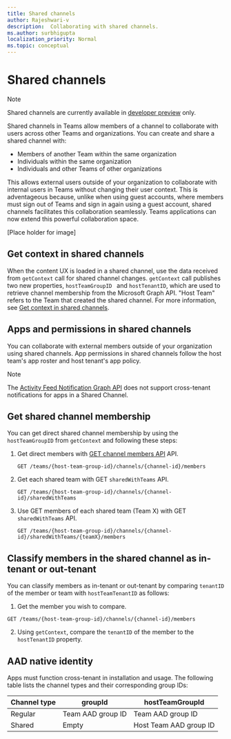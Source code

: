```yaml
---
title: Shared channels
author: Rajeshwari-v
description:  Collaborating with shared channels.
ms.author: surbhigupta
localization_priority: Normal
ms.topic: conceptual
---
```


# Shared channels

> [!NOTE]     
> Shared channels are currently available in [developer preview](~/resources/dev-preview/developer-preview-intro.md) only.

Shared channels in Teams allow members of a channel to collaborate with users across other Teams and organizations. You can create and share a shared channel with:

* Members of another Team within the same organization
* Individuals within the same organization
* Individuals and other Teams of other organizations 

This allows external users outside of your organization to collaborate with internal users in Teams without changing their user context. This is adventageous because, unlike when using guest accounts, where members must sign out of Teams and sign in again using a guest account, shared channels facilitates this collaboration seamlessly. Teams applications can now extend this powerful collaboration space. 

[Place holder for image]

## Get context in shared channels

When the content UX is loaded in a shared channel, use the data received from `getContext` call for  shared channel changes. `getContext` call publishes two new properties, `hostTeamGroupID ` and `hostTenantID`, which are used to retrieve channel membership from the Microsoft Graph API. "Host Team" refers to the Team that created the shared channel. For more information, see [Get context in shared channels](~/tabs/how-to/access-teams-context.md#get-context-in-shared-channels).  

## Apps and permissions in shared channels

You can collaborate with external members outside of your organization using shared channels. App permissions in shared channels follow the host team's app roster and host tenant's app policy. 

> [!NOTE]
> The [Activity Feed Notification Graph API](/graph/teams-send-activityfeednotifications) does not support cross-tenant notifications for apps in a Shared Channel.

## Get shared channel membership

You can get direct shared channel membership by using the `hostTeamGroupID` from `getContext` and following these steps:

1. Get direct members with [GET channel members API](/graph/api/channel-list-members?view=graph-rest-beta&tabs=http&preserve-view=true) API. 

    ```http
    GET /teams/{host-team-group-id}/channels/{channel-id}/members
    ```
2. Get each shared team with GET `sharedWithTeams` API.

    ```http
    GET /teams/{host-team-group-id}/channels/{channel-id}/sharedWithTeams
    ```
3. Use GET members of each shared team (Team X) with GET `sharedWithTeams` API.

    ```http
   GET /teams/{host-team-group-id}/channels/{channel-id}/sharedWithTeams/{teamX}/members
    ```

## Classify members in the shared channel as in-tenant or out-tenant

You can classify members as in-tenant or out-tenant by comparing `tenantID` of the member or team with `hostTeamTenantID` as follows: 

1. Get the member you wish to compare.
```http
GET /teams/{host-team-group-id}/channels/{channel-id}/members
```
2.	Using `getContext`, compare the `tenantID` of the member to the `hostTenantID` property.

## AAD native identity

Apps must function cross-tenant in installation and usage. The following table lists the channel types and their corresponding group IDs: 
     
|Channel type| groupId | hostTeamGroupId |
|----------|---------|-----------------|
|Regular | Team AAD group ID | Team AAD group ID |
|Shared	| Empty | Host Team AAD group ID |
